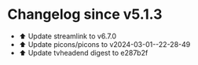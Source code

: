 # Changelog since v5.1.3
- ⬆️ Update streamlink to v6.7.0 
- ⬆️ Update picons/picons to v2024-03-01--22-28-49 
- ⬆️ Update tvheadend digest to e287b2f 
